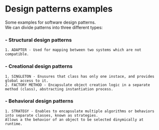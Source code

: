 # Design patterns examples

Some examples for software design patterns. <br>
We can divide patterns into three different types:
### - Structural design patterns
    1. ADAPTER - Used for mapping between two systems which are not compatible.

### - Creational design patterns
    1. SINGLETON - Enusures that class has only one instace, and provides global access to it.
    2. FACTORY METHOD - Encapsulate object creation logic in a separate method (class), abstracting instantiation process.
    
### - Behavioral design patterns
    1. STRATEGY - Enables to encapsulate multiple algorithms or behaviors into separate classes, known as strategies.
    Allows a the behavior of an object to be selected dinymically at runtime.
